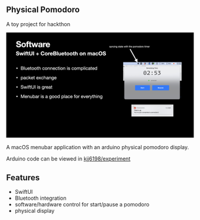 ## Physical Pomodoro

A toy project for hackthon

![](./assets/demo.jpeg)

A macOS menubar application with an arduino physical pomodoro display.

Arduino code can be viewed in [kjj6198/experiment](https://github.com/kjj6198/experiment/tree/master/src/pomodoro)

## Features

- SwiftUI
- Bluetooth integration
- software/hardware control for start/pause a pomodoro
- physical display
